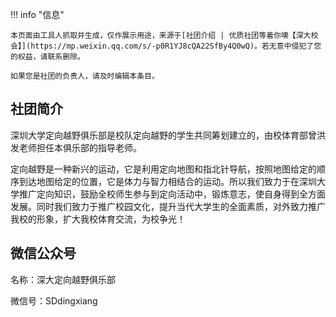 !!! info "信息"

    本页面由工具人抓取并生成，仅作展示用途，来源于[社团介绍 | 优质社团等着你噢【深大校会】](https://mp.weixin.qq.com/s/-p0R1YJ8cQA22SfBy4Q0wQ)。若无意中侵犯了您的权益，请联系删除。
    
    如果您是社团的负责人，请及时编辑本条目。

## 社团简介
深圳大学定向越野俱乐部是校队定向越野的学生共同筹划建立的，由校体育部曾洪发老师担任本俱乐部的指导老师。

定向越野是一种新兴的运动，它是利用定向地图和指北针导航，按照地图给定的顺序到达地图给定的位置，它是体力与智力相结合的运动。所以我们致力于在深圳大学推广定向知识，鼓励全校师生参与到定向活动中，锻炼意志，使自身得到全方面发展。同时我们致力于推广校园文化，提升当代大学生的全面素质，对外致力推广我校的形象，扩大我校体育交流，为校争光！

## 微信公众号
名称：深大定向越野俱乐部

微信号：SDdingxiang
